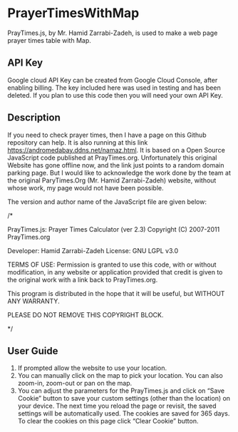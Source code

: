 # PrayerTimesWithMap
PrayTimes.js, by Mr. Hamid Zarrabi-Zadeh, is used to make a web page prayer times table with Map.

## API Key
Google cloud API Key can be created from Google Cloud Console, after enabling billing. The key included here was used in testing and has been deleted. If you plan to use this code then you will need your own API Key.

## Description
If you need to check prayer times, then I have a page on this Github repository can help. It is also running at this link https://andromedabay.ddns.net/namaz.html. It is based on a Open Source JavaScript code published at PrayTimes.org. Unfortunately this original Website has gone offline now, and the link just points to a random domain parking page.  But I would like to acknowledge the work done by the team at the original ParyTimes.Org (Mr. Hamid Zarrabi-Zadeh) website, without whose work, my page would not have been possible.

The version and author name of the JavaScript file are given below:

/*

PrayTimes.js: Prayer Times Calculator (ver 2.3)
Copyright (C) 2007-2011 PrayTimes.org

Developer: Hamid Zarrabi-Zadeh
License: GNU LGPL v3.0

TERMS OF USE:
        Permission is granted to use this code, with or
        without modification, in any website or application
        provided that credit is given to the original work
        with a link back to PrayTimes.org.

This program is distributed in the hope that it will
be useful, but WITHOUT ANY WARRANTY.

PLEASE DO NOT REMOVE THIS COPYRIGHT BLOCK.

*/

## User Guide
1) If prompted allow the website to use your location.
2) You can manually click on the map to pick your location. You can also zoom-in, zoom-out or pan on the map.
3) You can adjust the parameters for the PrayTimes.js and click on “Save Cookie” button to save your custom settings (other than the location) on your device. The next time you reload the page or revisit, the saved settings will be automatically used. The cookies are saved for 365 days. To clear the cookies on this page click “Clear Cookie” button.
